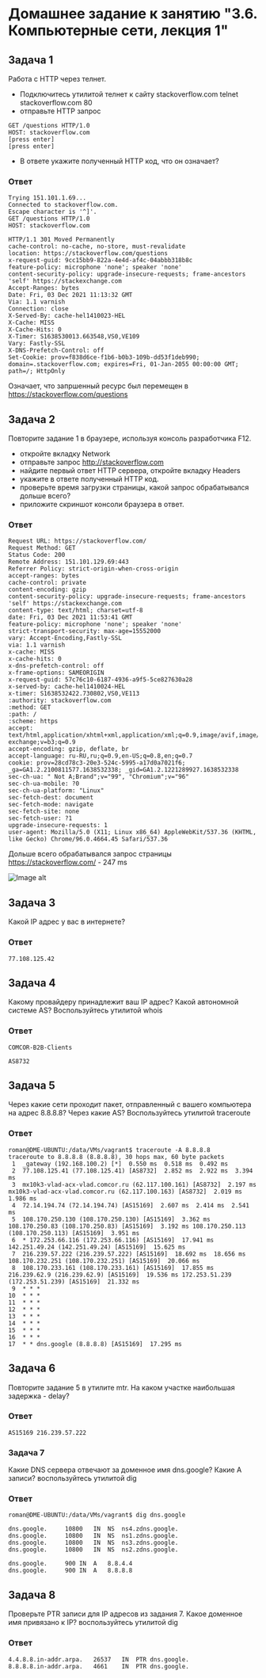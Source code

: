 # Домашнее задание к занятию "3.6. Компьютерные сети, лекция 1"

## Задача 1

Работа c HTTP через телнет.

-    Подключитесь утилитой телнет к сайту stackoverflow.com telnet stackoverflow.com 80
-    отправьте HTTP запрос
```
GET /questions HTTP/1.0
HOST: stackoverflow.com
[press enter]
[press enter]
```
-    В ответе укажите полученный HTTP код, что он означает?

### Ответ
```
Trying 151.101.1.69...
Connected to stackoverflow.com.
Escape character is '^]'.
GET /questions HTTP/1.0
HOST: stackoverflow.com

HTTP/1.1 301 Moved Permanently
cache-control: no-cache, no-store, must-revalidate
location: https://stackoverflow.com/questions
x-request-guid: 9cc15bb9-822a-4e4d-af4c-04abbb318b8c
feature-policy: microphone 'none'; speaker 'none'
content-security-policy: upgrade-insecure-requests; frame-ancestors 'self' https://stackexchange.com
Accept-Ranges: bytes
Date: Fri, 03 Dec 2021 11:13:32 GMT
Via: 1.1 varnish
Connection: close
X-Served-By: cache-hel1410023-HEL
X-Cache: MISS
X-Cache-Hits: 0
X-Timer: S1638530013.663548,VS0,VE109
Vary: Fastly-SSL
X-DNS-Prefetch-Control: off
Set-Cookie: prov=f838d6ce-f1b6-b0b3-109b-dd53f1deb990; domain=.stackoverflow.com; expires=Fri, 01-Jan-2055 00:00:00 GMT; path=/; HttpOnly
```
Означает, что запршенный ресурс был перемещен в https://stackoverflow.com/questions

## Задача 2

Повторите задание 1 в браузере, используя консоль разработчика F12.

-   откройте вкладку Network
-   отправьте запрос http://stackoverflow.com
-   найдите первый ответ HTTP сервера, откройте вкладку Headers
-   укажите в ответе полученный HTTP код.
-   проверьте время загрузки страницы, какой запрос обрабатывался дольше всего?
-   приложите скриншот консоли браузера в ответ.

### Ответ
```
Request URL: https://stackoverflow.com/
Request Method: GET
Status Code: 200 
Remote Address: 151.101.129.69:443
Referrer Policy: strict-origin-when-cross-origin
accept-ranges: bytes
cache-control: private
content-encoding: gzip
content-security-policy: upgrade-insecure-requests; frame-ancestors 'self' https://stackexchange.com
content-type: text/html; charset=utf-8
date: Fri, 03 Dec 2021 11:53:41 GMT
feature-policy: microphone 'none'; speaker 'none'
strict-transport-security: max-age=15552000
vary: Accept-Encoding,Fastly-SSL
via: 1.1 varnish
x-cache: MISS
x-cache-hits: 0
x-dns-prefetch-control: off
x-frame-options: SAMEORIGIN
x-request-guid: 57c76c10-6187-4936-a9f5-5ce827630a28
x-served-by: cache-hel1410024-HEL
x-timer: S1638532422.730802,VS0,VE113
:authority: stackoverflow.com
:method: GET
:path: /
:scheme: https
accept: text/html,application/xhtml+xml,application/xml;q=0.9,image/avif,image/webp,image/apng,*/*;q=0.8,application/signed-exchange;v=b3;q=0.9
accept-encoding: gzip, deflate, br
accept-language: ru-RU,ru;q=0.9,en-US;q=0.8,en;q=0.7
cookie: prov=28cd78c3-20e3-524c-5995-a17d0a7021f6; _ga=GA1.2.2100811577.1638532338; _gid=GA1.2.1221289927.1638532338
sec-ch-ua: " Not A;Brand";v="99", "Chromium";v="96"
sec-ch-ua-mobile: ?0
sec-ch-ua-platform: "Linux"
sec-fetch-dest: document
sec-fetch-mode: navigate
sec-fetch-site: none
sec-fetch-user: ?1
upgrade-insecure-requests: 1
user-agent: Mozilla/5.0 (X11; Linux x86_64) AppleWebKit/537.36 (KHTML, like Gecko) Chrome/96.0.4664.45 Safari/537.36
```
Дольше всего обрабатывался запрос страницы https://stackoverflow.com/ - 247 ms

![Image alt](https://github.com/roman-serdyukov/devops-netology/blob/main/homework/screenshots/3_6_Отладчик.png)


## Задача 3

Какой IP адрес у вас в интернете?

### Ответ
```
77.108.125.42
```
## Задача 4

Какому провайдеру принадлежит ваш IP адрес? Какой автономной системе AS? Воспользуйтесь утилитой whois

### Ответ
```
COMCOR-B2B-Clients

AS8732
```
## Задача 5

Через какие сети проходит пакет, отправленный с вашего компьютера на адрес 8.8.8.8? Через какие AS? Воспользуйтесь утилитой traceroute

### Ответ
```
roman@DME-UBUNTU:/data/VMs/vagrant$ traceroute -A 8.8.8.8
traceroute to 8.8.8.8 (8.8.8.8), 30 hops max, 60 byte packets
 1  _gateway (192.168.100.2) [*]  0.550 ms  0.518 ms  0.492 ms
 2  77.108.125.41 (77.108.125.41) [AS8732]  2.852 ms  2.922 ms  3.394 ms
 3  mx10k3-vlad-acx-vlad.comcor.ru (62.117.100.161) [AS8732]  2.197 ms mx10k3-vlad-acx-vlad.comcor.ru (62.117.100.163) [AS8732]  2.019 ms  1.986 ms
 4  72.14.194.74 (72.14.194.74) [AS15169]  2.607 ms  2.414 ms  2.541 ms
 5  108.170.250.130 (108.170.250.130) [AS15169]  3.362 ms 108.170.250.83 (108.170.250.83) [AS15169]  3.192 ms 108.170.250.113 (108.170.250.113) [AS15169]  3.951 ms
 6  * 172.253.66.116 (172.253.66.116) [AS15169]  17.941 ms 142.251.49.24 (142.251.49.24) [AS15169]  15.625 ms
 7  216.239.57.222 (216.239.57.222) [AS15169]  18.692 ms  18.656 ms 108.170.232.251 (108.170.232.251) [AS15169]  20.066 ms
 8  108.170.233.161 (108.170.233.161) [AS15169]  17.855 ms 216.239.62.9 (216.239.62.9) [AS15169]  19.536 ms 172.253.51.239 (172.253.51.239) [AS15169]  21.332 ms
 9  * * *
10  * * *
11  * * *
12  * * *
13  * * *
14  * * *
15  * * *
16  * * *
17  * * dns.google (8.8.8.8) [AS15169]  17.295 ms
```
## Задача 6

Повторите задание 5 в утилите mtr. На каком участке наибольшая задержка - delay?

### Ответ
```
AS15169 216.239.57.222
```
### Задача 7

Какие DNS сервера отвечают за доменное имя dns.google? Какие A записи? воспользуйтесь утилитой dig

### Ответ
```
roman@DME-UBUNTU:/data/VMs/vagrant$ dig dns.google

dns.google.		10800	IN	NS	ns4.zdns.google.
dns.google.		10800	IN	NS	ns1.zdns.google.
dns.google.		10800	IN	NS	ns3.zdns.google.
dns.google.		10800	IN	NS	ns2.zdns.google.

dns.google.		900	IN	A	8.8.4.4
dns.google.		900	IN	A	8.8.8.8
```
## Задача 8

Проверьте PTR записи для IP адресов из задания 7. Какое доменное имя привязано к IP? воспользуйтесь утилитой dig

### Ответ
```
4.4.8.8.in-addr.arpa.	26537	IN	PTR	dns.google.
8.8.8.8.in-addr.arpa.	4661	IN	PTR	dns.google.
```



